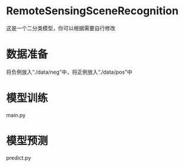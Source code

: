 # RemoteSensingSceneRecognition
这是一个二分类模型，你可以根据需要自行修改
# 数据准备
将负例放入“./data/neg”中，将正例放入“./data/pos”中
# 模型训练
main.py
# 模型预测
predict.py
